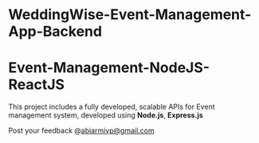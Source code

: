 # WeddingWise-Event-Management-App-Backend
# Event-Management-NodeJS-ReactJS
This project includes a fully developed, scalable APIs for Event management system, developed using **Node.js**, **Express.js**


Post your feedback @abiarmivp@gmail.com
